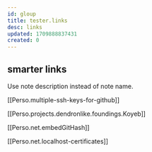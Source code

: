 ```yaml
---
id: gloup
title: tester.links
desc: links
updated: 1709888837431
created: 0
---
```

## smarter links 

Use note description instead of note name.

[[Perso.multiple-ssh-keys-for-github]]

[[Perso.projects.dendronlike.foundings.Koyeb]]

[[Perso.net.embedGitHash]]

[[Perso.net.localhost-certificates]]
